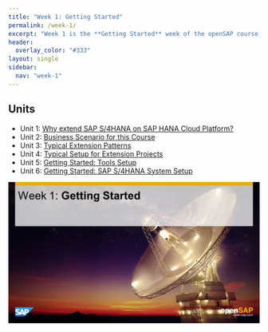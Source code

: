 ```yaml
---
title: "Week 1: Getting Started"
permalink: /week-1/
excerpt: "Week 1 is the **Getting Started** week of the openSAP course **Extending SAP S/4HANA with SAP HANA Cloud Platform**. In _units 1-4_ you will learn how SAP HANA Cloud Platform can help you to build state-of-the art extensions for your exising SAP system landscape. You will learn about the **business scenario** that you will work on in this openSAP course, typical extension patterns and about typical project setups with different roles. In _units 5-6_ the technical hands-on exercises begin: You will setup the **development tools**, register for a **SAP HANA Cloud Platform trial account** and install a **SAP S/4HANA system** in a Linux Virtual Machine on your computer that you will use as backend system in the consecutive course weeks."
header:
  overlay_color: "#333"
layout: single
sidebar:
  nav: "week-1"
---
```


## Units
- Unit 1: [Why extend SAP S/4HANA on SAP HANA Cloud Platform?](./unit-1/)
- Unit 2: [Business Scenario for this Course](./unit-2/)
- Unit 3: [Typical Extension Patterns](./unit-3/)
- Unit 4: [Typical Setup for Extension Projects](./unit-4/)
- Unit 5: [Getting Started: Tools Setup](./unit-5/)
- Unit 6: [Getting Started: SAP S/4HANA System Setup](./unit-6/)


<img src="./images/overview.jpg" alt=""/>
